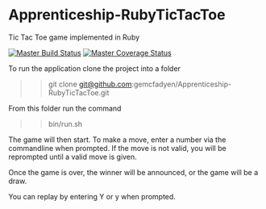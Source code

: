 # Apprenticeship-RubyTicTacToe

Tic Tac Toe game implemented in Ruby  

[![Master Build Status](https://travis-ci.org/gemcfadyen/Apprenticeship-RubyTicTacToe.svg?branch=master)](https://travis-ci.org/gemcfadyen/Apprenticeship-RubyTicTacToe)   [![Master Coverage Status](https://coveralls.io/repos/gemcfadyen/Apprenticeship-RubyTicTacToe/badge.svg?branch=master&service=github)](https://coveralls.io/github/gemcfadyen/Apprenticeship-RubyTicTacToe?branch=master)

To run the application clone the project into a folder 

>> git clone git@github.com:gemcfadyen/Apprenticeship-RubyTicTacToe.git


From this folder run the command

>> bin/run.sh

The game will then start. To make a move, enter a number via the commandline when prompted. If the move is not valid, you will be reprompted until a valid move is given.

Once the game is over, the winner will be announced, or the game will be a draw. 

You can replay by entering Y or y when prompted.

